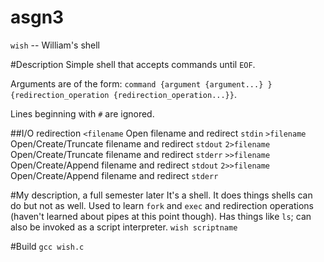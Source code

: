 asgn3
=====

`wish` -- William's shell

#Description
Simple shell that accepts commands until `EOF`. 

Arguments are of the form: 
`command {argument {argument...} } {redirection_operation {redirection_operation...}}`.

Lines beginning with `#` are ignored.

##I/O redirection
`<filename` Open filename and redirect `stdin`
`>filename` Open/Create/Truncate filename and redirect `stdout`
`2>filename` Open/Create/Truncate filename and redirect `stderr`
`>>filename` Open/Create/Append filename and redirect `stdout`
`2>>filename` Open/Create/Append filename and redirect `stderr`

#My description, a full semester later
It's a shell. It does things shells can do but not as well. 
Used to learn `fork` and `exec` and redirection operations (haven't learned 
about pipes at this point though). Has things like `ls`; can also be invoked 
as a script interpreter. `wish scriptname`

#Build
`gcc wish.c`

